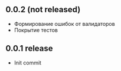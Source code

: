 ## 0.0.2 (not released)
- Формирование ошибок от валидаторов
- Покрытие тестов
## 0.0.1 release
- Init commit